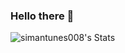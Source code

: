 ### Hello there 👋

![simantunes008's Stats](https://github-readme-stats.vercel.app/api?username=simantunes008&theme=react&show_icons=true&hide_border=false&count_private=true)

<!--
**simantunes008/simantunes008** is a ✨ _special_ ✨ repository because its `README.md` (this file) appears on your GitHub profile.

Here are some ideas to get you started:

- 🔭 I’m currently working on ...
- 🌱 I’m currently learning ...
- 👯 I’m looking to collaborate on ...
- 🤔 I’m looking for help with ...
- 💬 Ask me about ...
- 📫 How to reach me: ...
- 😄 Pronouns: ...
- ⚡ Fun fact: ...
-->
